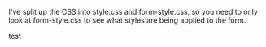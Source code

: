 I've split up the CSS into style.css and form-style.css, so you need to only look at form-style.css to see what styles are being applied to the form.

test